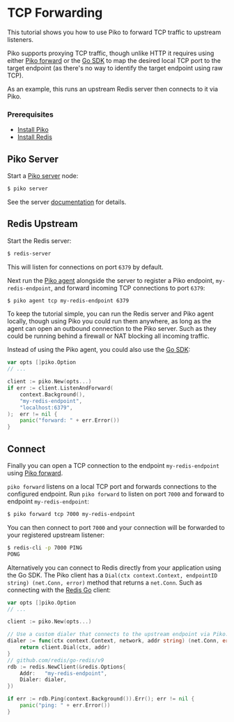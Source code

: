 # TCP Forwarding

This tutorial shows you how to use Piko to forward TCP traffic to upstream
listeners.

Piko supports proxying TCP traffic, though unlike HTTP it requires using either
[Piko forward](../forward/forward.md) or the
[Go SDK](../sdk/go-sdk.md) to map the desired local TCP port to the target
endpoint (as there's no way to identify the target endpoint using raw TCP).

As an example, this runs an upstream Redis server then connects to it via
Piko.

### Prerequisites

* [Install Piko](./install.md)
* [Install Redis](https://redis.io/docs/latest/operate/oss_and_stack/install/install-redis/)

## Piko Server

Start a [Piko server](../server/server.md) node:
```bash
$ piko server
```

See the server [documentation](../server/server.md) for details.

## Redis Upstream

Start the Redis server:
```bash
$ redis-server
```

This will listen for connections on port `6379` by default.

Next run the [Piko agent](../agent/agent.md) alongside the server to register a
Piko endpoint, `my-redis-endpoint`, and forward incoming TCP connections to
port `6379`:
```bash
$ piko agent tcp my-redis-endpoint 6379
```

To keep the tutorial simple, you can run the Redis server and Piko agent
locally, though using Piko you could run them anywhere, as long as the agent
can open an outbound connection to the Piko server. Such as they could be
running behind a firewall or NAT blocking all incoming traffic.

Instead of using the Piko agent, you could also use the
[Go SDK](../sdk/go-sdk.md):
```go
var opts []piko.Option
// ...

client := piko.New(opts...)
if err := client.ListenAndForward(
    context.Background(),
    "my-redis-endpoint",
    "localhost:6379",
);  err != nil {
    panic("forward: " + err.Error())
}
```

## Connect

Finally you can open a TCP connection to the endpoint `my-redis-endpoint` using
[Piko forward](../forward/forward.md).

`piko forward` listens on a local TCP port and forwards connections to the
configured endpoint. Run `piko forward` to listen on port `7000` and forward to
endpoint `my-redis-endpoint`:
```bash
$ piko forward tcp 7000 my-redis-endpoint
```

You can then connect to port `7000` and your connection will be forwarded to
your registered upstream listener:
```bash
$ redis-cli -p 7000 PING
PONG
```

Alternatively you can connect to Redis directly from your application using
the Go SDK. The Piko client has a
`Dial(ctx context.Context, endpointID string) (net.Conn, error)` method
that returns a `net.Conn`. Such as connecting with the
[Redis Go](https://github.com/redis/go-redis) client:
```go
var opts []piko.Option
// ...

client := piko.New(opts...)

// Use a custom dialer that connects to the upstream endpoint via Piko.
dialer := func(ctx context.Context, network, addr string) (net.Conn, error) {
    return client.Dial(ctx, addr)
}
// github.com/redis/go-redis/v9
rdb := redis.NewClient(&redis.Options{
    Addr:   "my-redis-endpoint",
    Dialer: dialer,
})

if err := rdb.Ping(context.Background()).Err(); err != nil {
    panic("ping: " + err.Error())
}
```
